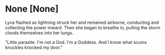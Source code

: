 # None [None]
Lyva flashed as lightning struck her and remained airborne, conducting and collecting the power inward. Then she began to breathe in, pulling the storm clouds themselves into her lungs.       

"Little parasite. I'm not a God. I'm a Goddess. And I know what scums knuckles knocked my door."
